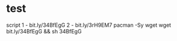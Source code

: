 # test
script
1 - bit.ly/34BfEgG
2 - bit.ly/3rH9EM7
 pacman -Sy wget
 wget bit.ly/34BfEgG && sh 34BfEgG
 

